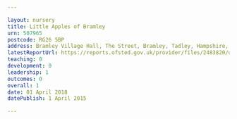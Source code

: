 ```yaml
---

layout: nursery
title: Little Apples of Bramley
urn: 507965
postcode: RG26 5BP
address: Bramley Village Hall, The Street, Bramley, Tadley, Hampshire, RG26 5BP
latestReportUrl: https://reports.ofsted.gov.uk/provider/files/2483820/urn/507965.pdf
teaching: 0
development: 0
leadership: 1
outcomes: 0
overall: 1
date: 01 April 2018 
datePublish: 1 April 2015

---
```

